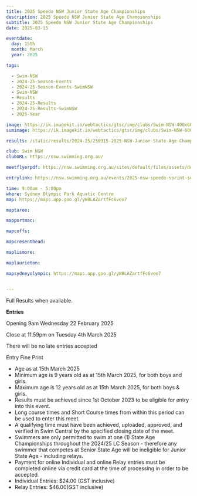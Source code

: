 ```yaml
---
title: 2025 Speedo NSW Junior State Age Championships
description: 2025 Speedo NSW Junior State Age Championships
subtitle: 2025 Speedo NSW Junior State Age Championships
date: 2025-03-15

eventdate:
  day: 15th
  month: March
  year: 2025

tags:

  - Swim-NSW
  - 2024-25-Season-Events
  - 2024-25-Season-Events-SwimNSW
  - Swim-NSW
  - Results
  - 2024-25-Results
  - 2024-25-Results-SwimNSW
  - 2025-Year

image: https://ik.imagekit.io/webtactics/gtsc/img/clubs/Swim-NSW-400x600.jpg
sumimage: https://ik.imagekit.io/webtactics/gtsc/img/clubs/Swim-NSW-600x400.jpg

results: /static/results/2024-25/250315-2025-NSW-Junior-State-Age-Championships-results.pdf

club: Swim NSW
clubURL: https://nsw.swimming.org.au/

meetflyerpdf: https://nsw.swimming.org.au/sites/default/files/assets/documents/2025%20Speedo%20NSW%20Junior%20State%20Age%20Schedule%20of%20Events%20FINAL.pdf

entrylink: https://nsw.swimming.org.au/events/2025-nsw-speedo-sprint-series-finals

time: 9:00am - 5:00pm
where: Sydney Olympic Park Aquatic Centre
map: https://maps.app.goo.gl/yW8LAZartfFc6veo7

maptaree: 

mapportmac: 

mapcoffs:

mapcresenthead:

maplismore: 

maplaurieton: 

mapsydneyolympic: https://maps.app.goo.gl/yW8LAZartfFc6veo7


---
```

Full Results when available.


**Entries**

Opening 9am Wednesday 22 February 2025

Close at 11.59pm on Tuesday 4th March 2025

There will be no late entries accepted

Entry Fine Print

- Age as at 15th March 2025
- Minimum age is 9 years old as at 15th March 2025, for both boys and girls.
- Maximum age is 12 years old as at 15th March 2025, for both boys & girls.
- Results must be achieved since 1st October 2023 to be eligible for entry into this event.
- Long course times and Short Course times from within this period can be used to enter this meet. 
- A qualifying time must have been achieved, uploaded, approved, and verified in Swim Central by the specified closing date of the meet.
- Swimmers are only permitted to swim at one (1) State Age Championships throughout the 2024/25 LC Season - therefore any swimmer that competes at Senior State Age will be ineligible for Junior State Age - including relays. 
- Payment for online Individual and online Relay entries must be completed online via credit card at the time of processing in order to be accepted.
- Individual Entries: $24.00 (GST inclusive)
- Relay Entries: $46.00(GST inclusive)
